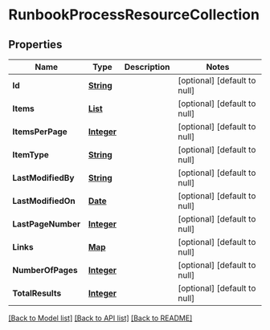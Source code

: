 # RunbookProcessResourceCollection
## Properties

Name | Type | Description | Notes
------------ | ------------- | ------------- | -------------
**Id** | [**String**](string.md) |  | [optional] [default to null]
**Items** | [**List**](RunbookProcessResource.md) |  | [optional] [default to null]
**ItemsPerPage** | [**Integer**](integer.md) |  | [optional] [default to null]
**ItemType** | [**String**](string.md) |  | [optional] [default to null]
**LastModifiedBy** | [**String**](string.md) |  | [optional] [default to null]
**LastModifiedOn** | [**Date**](DateTime.md) |  | [optional] [default to null]
**LastPageNumber** | [**Integer**](integer.md) |  | [optional] [default to null]
**Links** | [**Map**](string.md) |  | [optional] [default to null]
**NumberOfPages** | [**Integer**](integer.md) |  | [optional] [default to null]
**TotalResults** | [**Integer**](integer.md) |  | [optional] [default to null]

[[Back to Model list]](../README.md#documentation-for-models) [[Back to API list]](../README.md#documentation-for-api-endpoints) [[Back to README]](../README.md)

